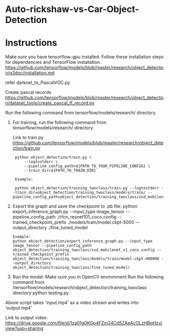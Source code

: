 # Auto-rickshaw-vs-Car-Object-Detection
# Instructions
Make sure you have tensorflow-gpu installed.
Follow these installation steps for dependencies and TensorFlow installation.
https://github.com/tensorflow/models/blob/master/research/object_detection/g3doc/installation.md

refer
darknet_to_PascalVOC.py

Create pascal records
https://github.com/tensorflow/models/blob/master/research/object_detection/dataset_tools/create_pascal_tf_record.py

Run the following command from tensorflow/models/research/ directory.

1. For training, run the following command from tensorflow/models/research/ directory.

	Link to train.py
	https://github.com/tensorflow/models/blob/master/research/object_detection/train.py

		python object_detection/train.py \
    		--logtostderr \
    		--pipeline_config_path=${PATH_TO_YOUR_PIPELINE_CONFIG} \
    		--train_dir=${PATH_TO_TRAIN_DIR}

		Example:

	 	python object_detection/training_twoclass/train.py --logtostderr --train_dir=object_detection/training_twoclass/models/train/ --pipeline_config_path=object_detection/training_twoclass/ssd_mobilenet_v1_coco.config

 2. Export the graph and save the checkpoint to .pb file:
 		python export_inference_graph.py --input_type image_tensor --pipeline_config_path ./rfcn_resnet101_coco.config --trained_checkpoint_prefix ./models/train/model.ckpt-5000 --output_directory ./fine_tuned_model

 		Example:
 		python object_detection/export_inference_graph.py --input_type image_tensor --pipeline_config_path object_detection/training_twoclass/ssd_mobilenet_v1_coco.config --trained_checkpoint_prefix object_detection/training_twoclass/models/train/model.ckpt-400000 --output_directory object_detection/training_twoclass/fine_tuned_model/

 3. Run the model:
 Make sure you in OpenCV environment
 Run the following command from /tensorflow/models/research/object_detection/training_twoclass directory
 	python testing.py

 Above script takes 'input.mp4' as a video stream and writes into 'output.mp4'
 
Link to output video:
https://drive.google.com/file/d/1za01g0KGp4FZm24Cd5ZAeAcOLzHBqHzv/view?usp=sharing
